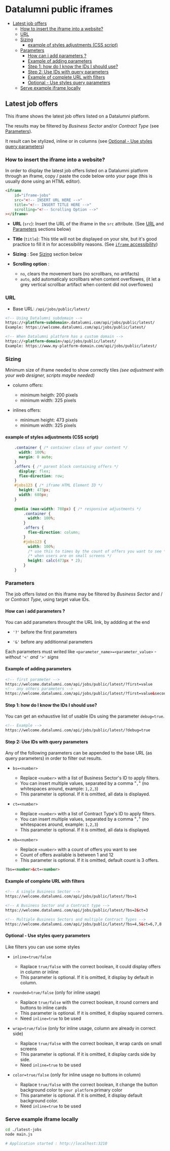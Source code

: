 # Datalumni public iframes

<!-- TOC -->
- [Latest job offers](#latest-job-offers)
  - [How to insert the iframe into a website?](#how-to-insert-the-iframe-into-a-website)
  - [URL](#url)
  - [Sizing](#sizing)
    - [example of styles adjustments (CSS script)](#example-of-styles-adjustments-css-script)
  - [Parameters](#parameters)
    - [How can i add parameters ?](#how-can-i-add-parameters-)
    - [Example of adding parameters](#example-of-adding-parameters)
    - [Step 1: how do I know the IDs I should use?](#step-1-how-do-i-know-the-ids-i-should-use)
    - [Step 2: Use IDs with query parameters](#step-2-use-ids-with-query-parameters)
    - [Example of complete URL with filters](#example-of-complete-url-with-filters)
    - [Optional - Use styles query parameters](#optional---use-styles-query-parameters)
  - [Serve example iframe locally](#serve-example-iframe-locally)
<!-- /TOC -->

## Latest job offers

This iframe shows the latest job offers listed on a Datalumni platform.

The results may be filtered by *Business Sector* and/or *Contract Type* (see [Parameters](#parameters)).

It result can be stylized, inline or in columns (see [Optional - Use styles query parameters](#optional---use-styles-query-parameters))

### How to insert the iframe into a website?

In order to display the latest job offers listed on a Datalumni platform through an iframe, copy / paste the code below onto your page (this is usually done using an HTML editor).

```html
<iframe
    id="iframe-jobs"
    src="<!-- INSERT URL HERE -->"
    title="<!-- INSERT TITLE HERE -->"
    scrolling="<!-- Scrolling Option -->"
></iframe>
```

- **URL** (`src`): Insert the URL of the iframe in the `src` attribute. (See [URL](#url) and [Parameters](#parameters) sections below)

- **Title** (`title`): This title will not be displayed on your site, but it's good practice to fill it in for accessibility reasons. (See [`iframe` accessibility](https://developer.mozilla.org/en-US/docs/Web/HTML/Element/iframe#accessibility_concerns))

- **Sizing** : See [Sizing](#sizing) section below

- **Scrolling option** :
  - `no`, clears the movement bars (no scrollbars, no artifacts)
  - `auto`, add automaticaly scrollbars when content overflowes, (it let a grey vertical scrollbar artifact when content did not overflowes)

### URL

- Base URL: `/api/jobs/public/latest/`

```html
<!-- Using Datalumni subdomain -->
https://<platform-subdomain>.datalumni.com/api/jobs/public/latest/
Example: https://welcome.datalumni.com/api/jobs/public/latest/

<!-- When Datalumni platform has a custom domain -->
https://<platform-domain>/api/jobs/public/latest/
Example: https://www.my-platform-domain.com/api/jobs/public/latest/
```

### Sizing

Minimum size of iframe needed to show correctly tiles *(see adjustment with your web designer, scripts maybe needed)*

- column offers:
  - minimum heigth: 200 pixels
  - minimum width: 325 pixels

- inlines offers:
  - minimum height: 473 pixels
  - minimum width: 325 pixels

#### example of styles adjustments (CSS script)

```css
    .container { /* container class of your content */
      width: 100%;
      margin: 0 auto;
    }
    .offers { /* parent block containing offers */
      display: flex;
      flex-direction: row;
    }
    #jobs123 { /* iframe HTML Element ID */
      height: 473px;
      width: 680px;
    }
    
    @media (max-width: 780px) { /* responsive adjustments */
        .container {
          width: 100%;
        }
        .offers {
          flex-direction: column;
        }
        #jobs123 {
          width: 100%;
          /* use this to times by the count of offers you want to see */
          /* when users are on small screens */
          height: calc(473px * 2);
        }
    }
```

### Parameters

The job offers listed on this iframe may be filtered by *Business Sector* and / or *Contract Type*, using target value IDs.

#### How can i add parameters ?

You can add parameters throught the URL link, by addding at the end

- `'?'` before the first parameters

- `'&'` before any additionnal parameters

Each parameters must writed like `<parameter_name>=<parameter_value>` *- without `'<'` and `'>'` signs*

#### Example of adding parameters

```html
<!-- first parameter -->
https://welcome.datalumni.com/api/jobs/public/latest/?first=value
<!-- any others parameters -->
https://welcome.datalumni.com/api/jobs/public/latest/?first=value&second=value&others=value
```

#### Step 1: how do I know the IDs I should use?

You can get an exhaustive list of usable IDs using the parameter `debug=true`.

```html
<!-- Example -->
https://welcome.datalumni.com/api/jobs/public/latest/?debug=true
```

#### Step 2: Use IDs with query parameters

Any of the following parameters can be appended to the base URL (as query parameters) in order to filter out results.

- `bs=<number>`
  - Replace `<number>` with a list of Business Sector's ID to apply filters.
  - You can insert multiple values, separated by a comma "`,`" (no whitespaces around, example: `1,2,3`)
  - This parameter is optional. If it is omitted, all data is displayed.

- `ct=<number>`
  - Replace `<number>` with a list of Contract Type's ID to apply filters.
  - You can insert multiple values, separated by a comma "`,`" (no whitespaces around, example: `1,2,3`)
  - This parameter is optional. If it is omitted, all data is displayed.

- `nb=<number>`
  - Replace `<number>` with a count of offers you want to see
  - Count of offers available is between 1 and 12
  - This parameter is optional. If it is omitted, default count is 3 offers.

```html
?bs=<number>&ct=<number>
```

#### Example of complete URL with filters

```html
<!-- A single Business Sector -->
https://welcome.datalumni.com/api/jobs/public/latest/?bs=1

<!-- A Business Sector and a Contract type -->
https://welcome.datalumni.com/api/jobs/public/latest/?bs=2&ct=3

<!-- Multiple Business Sectors and multiple Contract Types -->
https://welcome.datalumni.com/api/jobs/public/latest/?bs=4,5&ct=6,7,8
```

#### Optional - Use styles query parameters

Like filters you can use some styles

- `inline=true/false`
  - Raplace `true/false` with the correct boolean, it could display offers in column or inline
  - This parameter is optional. If it is omitted, it display by default in column.

- `rounded=true/false` (only for inline usage)
  - Raplace `true/false` with the correct boolean, it round corners and buttons to inline cards
  - This parameter is optional. If it is omitted, it display squared corners.
  - Need `inline=true` to be used

- `wrap=true/false` (only for inline usage, column are already in correct side)
  - Raplace `true/false` with the correct boolean, it wrap cards on small screens
  - This parameter is optional. If it is omitted, it display cards side by side.
  - Need `inline=true` to be used

- `color=true/false` (only for inline usage no buttons in column)
  - Raplace `true/false` with the correct boolean, it change the button background color to `your platform` primary color
  - This parameter is optional. If it is omitted, it display default background color.
  - Need `inline=true` to be used

### Serve example iframe locally

```sh
cd ./latest-jobs
node main.js

# Application started : http://localhost:3210
```
